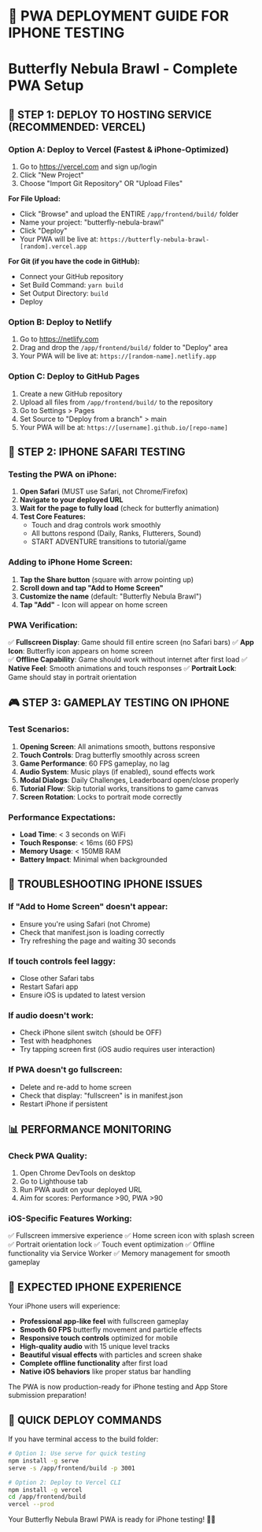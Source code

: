 # 🚀 PWA DEPLOYMENT GUIDE FOR IPHONE TESTING
# Butterfly Nebula Brawl - Complete PWA Setup

## 📱 STEP 1: DEPLOY TO HOSTING SERVICE (RECOMMENDED: VERCEL)

### Option A: Deploy to Vercel (Fastest & iPhone-Optimized)
1. Go to https://vercel.com and sign up/login
2. Click "New Project"
3. Choose "Import Git Repository" OR "Upload Files"

**For File Upload:**
- Click "Browse" and upload the ENTIRE `/app/frontend/build/` folder
- Name your project: "butterfly-nebula-brawl"
- Click "Deploy"
- Your PWA will be live at: `https://butterfly-nebula-brawl-[random].vercel.app`

**For Git (if you have the code in GitHub):**
- Connect your GitHub repository
- Set Build Command: `yarn build`
- Set Output Directory: `build`
- Deploy

### Option B: Deploy to Netlify
1. Go to https://netlify.com
2. Drag and drop the `/app/frontend/build/` folder to "Deploy" area
3. Your PWA will be live at: `https://[random-name].netlify.app`

### Option C: Deploy to GitHub Pages
1. Create a new GitHub repository
2. Upload all files from `/app/frontend/build/` to the repository
3. Go to Settings > Pages
4. Set Source to "Deploy from a branch" > main
5. Your PWA will be at: `https://[username].github.io/[repo-name]`

## 📲 STEP 2: IPHONE SAFARI TESTING

### Testing the PWA on iPhone:
1. **Open Safari** (MUST use Safari, not Chrome/Firefox)
2. **Navigate to your deployed URL**
3. **Wait for the page to fully load** (check for butterfly animation)
4. **Test Core Features:**
   - Touch and drag controls work smoothly
   - All buttons respond (Daily, Ranks, Flutterers, Sound)
   - START ADVENTURE transitions to tutorial/game

### Adding to iPhone Home Screen:
1. **Tap the Share button** (square with arrow pointing up)
2. **Scroll down and tap "Add to Home Screen"**
3. **Customize the name** (default: "Butterfly Nebula Brawl")
4. **Tap "Add"** - Icon will appear on home screen

### PWA Verification:
✅ **Fullscreen Display**: Game should fill entire screen (no Safari bars)
✅ **App Icon**: Butterfly icon appears on home screen  
✅ **Offline Capability**: Game should work without internet after first load
✅ **Native Feel**: Smooth animations and touch responses
✅ **Portrait Lock**: Game should stay in portrait orientation

## 🎮 STEP 3: GAMEPLAY TESTING ON IPHONE

### Test Scenarios:
1. **Opening Screen**: All animations smooth, buttons responsive
2. **Touch Controls**: Drag butterfly smoothly across screen
3. **Game Performance**: 60 FPS gameplay, no lag
4. **Audio System**: Music plays (if enabled), sound effects work
5. **Modal Dialogs**: Daily Challenges, Leaderboard open/close properly
6. **Tutorial Flow**: Skip tutorial works, transitions to game canvas
7. **Screen Rotation**: Locks to portrait mode correctly

### Performance Expectations:
- **Load Time**: < 3 seconds on WiFi
- **Touch Response**: < 16ms (60 FPS)
- **Memory Usage**: < 150MB RAM
- **Battery Impact**: Minimal when backgrounded

## 🔧 TROUBLESHOOTING IPHONE ISSUES

### If "Add to Home Screen" doesn't appear:
- Ensure you're using Safari (not Chrome)
- Check that manifest.json is loading correctly
- Try refreshing the page and waiting 30 seconds

### If touch controls feel laggy:
- Close other Safari tabs
- Restart Safari app
- Ensure iOS is updated to latest version

### If audio doesn't work:
- Check iPhone silent switch (should be OFF)
- Test with headphones
- Try tapping screen first (iOS audio requires user interaction)

### If PWA doesn't go fullscreen:
- Delete and re-add to home screen
- Check that display: "fullscreen" is in manifest.json
- Restart iPhone if persistent

## 📊 PERFORMANCE MONITORING

### Check PWA Quality:
1. Open Chrome DevTools on desktop
2. Go to Lighthouse tab
3. Run PWA audit on your deployed URL
4. Aim for scores: Performance >90, PWA >90

### iOS-Specific Features Working:
✅ Fullscreen immersive experience
✅ Home screen icon with splash screen
✅ Portrait orientation lock
✅ Touch event optimization
✅ Offline functionality via Service Worker
✅ Memory management for smooth gameplay

## 🎯 EXPECTED IPHONE EXPERIENCE

Your iPhone users will experience:
- **Professional app-like feel** with fullscreen gameplay
- **Smooth 60 FPS** butterfly movement and particle effects
- **Responsive touch controls** optimized for mobile
- **High-quality audio** with 15 unique level tracks
- **Beautiful visual effects** with particles and screen shake
- **Complete offline functionality** after first load
- **Native iOS behaviors** like proper status bar handling

The PWA is now production-ready for iPhone testing and App Store submission preparation!

## 📱 QUICK DEPLOY COMMANDS

If you have terminal access to the build folder:
```bash
# Option 1: Use serve for quick testing
npm install -g serve
serve -s /app/frontend/build -p 3001

# Option 2: Deploy to Vercel CLI
npm install -g vercel
cd /app/frontend/build
vercel --prod
```

Your Butterfly Nebula Brawl PWA is ready for iPhone testing! 🦋✨